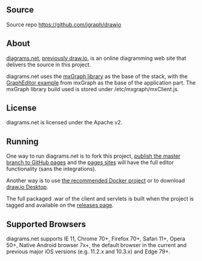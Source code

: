 Source
-------
Source repo https://github.com/jgraph/drawio

About
-----
[diagrams.net](https://app.diagrams.net), [previously draw.io](https://www.diagrams.net/blog/move-diagrams-net), is an online diagramming web site that delivers the source in this project.

diagrams.net uses the [mxGraph library](https://github.com/jgraph/mxgraph) as the base of the stack, with the [GraphEditor example](https://github.com/jgraph/mxgraph/tree/master/javascript/examples/grapheditor) from mxGraph as the base of the application part. The mxGraph library build used is stored under /etc/mxgraph/mxClient.js.

License
-------
diagrams.net is licensed under the Apache v2.

Running
-------
One way to run diagrams.net is to fork this project, [publish the master branch to GitHub pages](https://help.github.com/categories/github-pages-basics/) and the [pages sites](https://jgraph.github.io/drawio/src/main/webapp/index.html) will have the full editor functionality (sans the integrations).

Another way is to use [the recommended Docker project](https://github.com/jgraph/docker-drawio) or to download [draw.io Desktop](https://get.diagrams.net).

The full packaged .war of the client and servlets is built when the project is tagged and available on the [releases page](https://github.com/jgraph/draw.io/releases).

Supported Browsers
------------------
diagrams.net supports IE 11, Chrome 70+, Firefox 70+, Safari 11+, Opera 50+, Native Android browser 7x+, the default browser in the current and previous major iOS versions (e.g. 11.2.x and 10.3.x) and Edge 79+.
